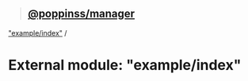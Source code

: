 > ## [@poppinss/manager](../README.md)

["example/index"](_example_index_.md) /

# External module: "example/index"